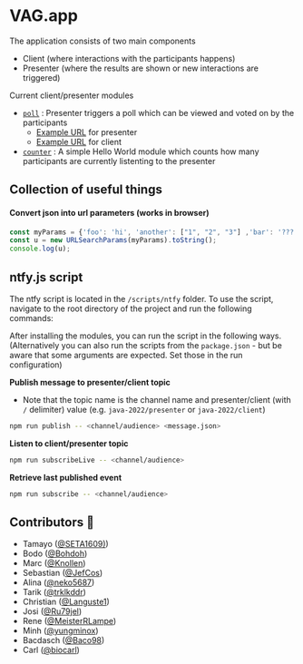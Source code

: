 # VAG.app

The application consists of two main components
- Client (where interactions with the participants happens)
- Presenter (where the results are shown or new interactions are triggered)

Current client/presenter modules
- [`poll`](src/app/poll) : Presenter triggers a poll which can be viewed and voted on by the participants
    - [Example URL](http://localhost:4200/java-2022/presenter?interaction=poll&questions=Why%20is%20the%20universe%20green%3F,%20What%20about%20the%20ocean,why%20today%3F) for presenter
    - [Example URL](http://localhost:4200/java-2022) for client
- [`counter`](src/app/pair) : A simple Hello World module which counts how many participants are currently listenting to the presenter

## Collection of useful things
#### Convert json into url parameters (works in browser)
```javascript
const myParams = {'foo': 'hi', 'another': ["1", "2", "3"] ,'bar': '???'};
const u = new URLSearchParams(myParams).toString();
console.log(u);
```

## ntfy.js script

The ntfy script is located in the `/scripts/ntfy` folder. To use the script, navigate to the root directory of the project and run the following commands:

After installing the modules, you can run the script in the following ways.
(Alternatively you can also run the scripts from the `package.json` - but be aware that some arguments are expected. Set those in the run configuration)

**Publish message to presenter/client topic**
- Note that the topic name is the channel name and presenter/client (with `/` delimiter) value (e.g. `java-2022/presenter` or `java-2022/client`)
```sh
npm run publish -- <channel/audience> <message.json>
```
**Listen to client/presenter topic**
```sh
npm run subscribeLive -- <channel/audience>
```

**Retrieve last published event**
```sh
npm run subscribe -- <channel/audience>
```

## Contributors 🎉
- Tamayo ([@SETA1609)](https://github.com/SETA1609))  
- Bodo ([@Bohdoh](https://github.com/Bohdoh))
- Marc ([@Knollen](https://github.com/knollen))      
- Sebastian ([@JefCos](https://github.com/JefCos))  
- Alina ([@neko5687](https://github.com/neko5687))   
- Tarik ([@trklkddr](https://github.com/trklkddr))      
- Christian ([@Languste1](https://github.com/Languste1))
- Josi ([@Ru79jel](https://github.com/Ru79jel))
- Rene ([@MeisterRLampe](https://github.com/MeisterRLampe))      
- Minh ([@yungminox](https://github.com/yungminox))    
- Bacdasch ([@Baco98](https://github.com/Baco98))  
- Carl ([@biocarl](https://github.com/biocarl))
